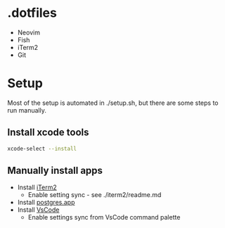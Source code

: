 # .dotfiles

- Neovim
- Fish
- iTerm2
- Git

# Setup
Most of the setup is automated in ./setup.sh, but there are some steps to run manually.

## Install xcode tools
```sh
xcode-select --install
```

## Manually install apps
- Install [iTerm2](https://iterm2.com)
  - Enable setting sync - see ./iterm2/readme.md
- Install [postgres.app](https://postgresapp.com/downloads.html)
- Install [VsCode](https://code.visualstudio.com)
  - Enable settings sync from VsCode command palette
